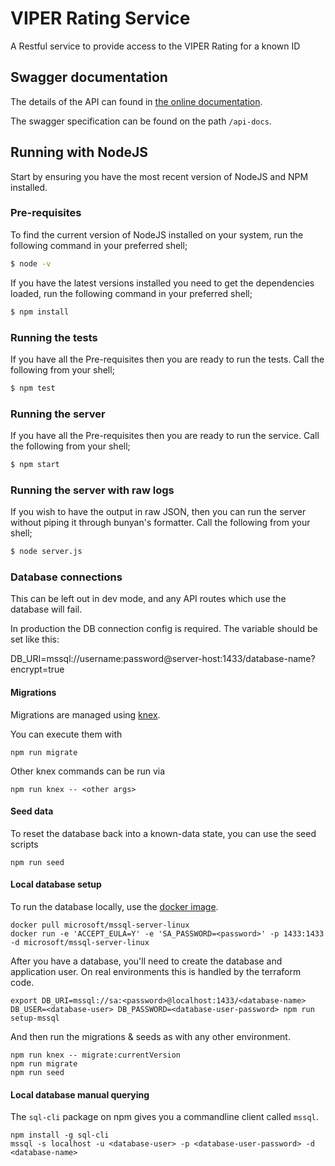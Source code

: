 # VIPER Rating Service
A Restful service to provide access to the VIPER Rating for a known ID

## Swagger documentation
The details of the API  can found in [the online documentation](https://noms-digital-studio.github.io/viper-service/).

The swagger specification can be found on the path ```/api-docs```.

## Running with NodeJS
Start by ensuring you have the most recent version of NodeJS and NPM installed.

### Pre-requisites
To find the current version of NodeJS installed on your system, run the following command in your preferred shell;

```bash
$ node -v
```

If you have the latest versions installed you need to get the dependencies loaded, run the following command in your preferred shell;

```bash
$ npm install
```

### Running the tests
If you have all the Pre-requisites then you are ready to run the tests. Call the following from your shell;

```bash
$ npm test
```

### Running the server
If you have all the Pre-requisites then you are ready to run the service. Call the following from your shell;

```bash
$ npm start
```

### Running the server with raw logs
If you wish to have the output in raw JSON, then you can run the server without piping it through bunyan's formatter. Call the following from your shell;

```bash
$ node server.js
```

### Database connections

This can be left out in dev mode, and any API routes which use the database will fail.

In production the DB connection config is required. The variable should be set like this:

DB_URI=mssql://username:password@server-host:1433/database-name?encrypt=true

#### Migrations

Migrations are managed using [knex](http://knexjs.org/#Migrations-CLI).

You can execute them with
```
npm run migrate
```

Other knex commands can be run via
```
npm run knex -- <other args>
```

#### Seed data

To reset the database back into a known-data state, you can use the seed scripts

```
npm run seed
```

#### Local database setup

To run the database locally, use the [docker image](https://hub.docker.com/r/microsoft/mssql-server-linux/).
```
docker pull microsoft/mssql-server-linux
docker run -e 'ACCEPT_EULA=Y' -e 'SA_PASSWORD=<password>' -p 1433:1433 -d microsoft/mssql-server-linux
```

After you have a database, you'll need to create the database and application user. On real environments this is handled by the terraform code.
```
export DB_URI=mssql://sa:<password>@localhost:1433/<database-name>
DB_USER=<database-user> DB_PASSWORD=<database-user-password> npm run setup-mssql
```

And then run the migrations & seeds as with any other environment.
```
npm run knex -- migrate:currentVersion
npm run migrate
npm run seed
```

#### Local database manual querying

The `sql-cli` package on npm gives you a commandline client called `mssql`.

```
npm install -g sql-cli
mssql -s localhost -u <database-user> -p <database-user-password> -d <database-name>
```
